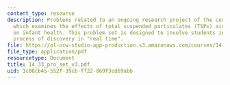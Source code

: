 ```yaml
---
content_type: resource
description: Problems related to an ongoing research project of the course instructor
  which examines the effects of total suspended particulates (TSPs) air pollution
  on infant health. This problem set is designed to involve students in the scientific
  process of discovery in "real time".
file: https://ol-ocw-studio-app-production.s3.amazonaws.com/courses/14-33-economics-research-and-communication-spring-2005/1c08cb45552f39cbff22869f3cd69abb_14_33_pro_set_v3.pdf
file_type: application/pdf
resourcetype: Document
title: 14_33_pro_set_v3.pdf
uid: 1c08cb45-552f-39cb-ff22-869f3cd69abb
---
```

